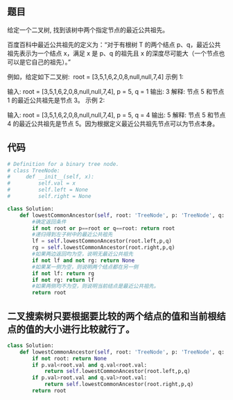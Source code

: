 ## 题目
给定一个二叉树, 找到该树中两个指定节点的最近公共祖先。

百度百科中最近公共祖先的定义为：“对于有根树 T 的两个结点 p、q，最近公共祖先表示为一个结点 x，满足 x 是 p、q 的祖先且 x 的深度尽可能大（一个节点也可以是它自己的祖先）。”

例如，给定如下二叉树:  root = [3,5,1,6,2,0,8,null,null,7,4]
示例 1:

输入: root = [3,5,1,6,2,0,8,null,null,7,4], p = 5, q = 1
输出: 3
解释: 节点 5 和节点 1 的最近公共祖先是节点 3。
示例 2:

输入: root = [3,5,1,6,2,0,8,null,null,7,4], p = 5, q = 4
输出: 5
解释: 节点 5 和节点 4 的最近公共祖先是节点 5。因为根据定义最近公共祖先节点可以为节点本身。

## 代码
```python
# Definition for a binary tree node.
# class TreeNode:
#     def __init__(self, x):
#         self.val = x
#         self.left = None
#         self.right = None

class Solution:
    def lowestCommonAncestor(self, root: 'TreeNode', p: 'TreeNode', q: 'TreeNode') -> 'TreeNode':
        #确定返回条件
        if not root or p==root or q==root: return root
        #递归得到左子树中的最近公共祖先
        lf = self.lowestCommonAncestor(root.left,p,q)
        rg = self.lowestCommonAncestor(root.right,p,q)
        #如果两边返回均为空，说明无最近公共祖先
        if not lf and not rg: return None
        #如果某一侧为空，则说明两个结点都在另一侧
        if not lf: return rg
        if not rg: return lf
        #如果两侧均不为空，则说明当前结点是最近公共祖先。
        return root
```
## 二叉搜索树只要根据要比较的两个结点的值和当前根结点的值的大小进行比较就行了。
```python
class Solution:
    def lowestCommonAncestor(self, root: 'TreeNode', p: 'TreeNode', q: 'TreeNode') -> 'TreeNode':    
        if not root: return None
        if p.val<root.val and q.val<root.val:
            return self.lowestCommonAncestor(root.left,p,q)
        if p.val>root.val and q.val>root.val:
            return self.lowestCommonAncestor(root.right,p,q)
        return root
```
